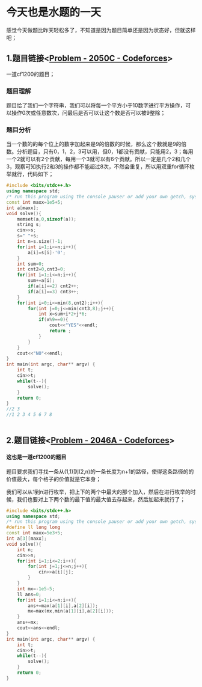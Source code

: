 # 今天也是水题的一天

感觉今天做题比昨天轻松多了，不知道是因为题目简单还是因为状态好，但就这样吧；

## 1.题目链接<[Problem - 2050C - Codeforces](https://codeforces.com/problemset/problem/2050/C)>

一道cf1200的题目；

### 题目理解

题目给了我们一个字符串，我们可以将每一个平方小于10数字进行平方操作，可以操作0次或任意数次，问最后是否可以让这个数是否可以被9整除；

### 题目分析

当一个数的的每个位上的数字加起来是9的倍数的时候，那么这个数就是9的倍数。分析题目，只有0，1，2，3可以用，但0，1都没有贡献，只能用2，3；每用一个2就可以有2个贡献，每用一个3就可以有6个贡献。所以一定是几个2和几个3，观察可知执行2和3的操作都不能超过8次，不然会重复，所以用双重for循环枚举就行，代码如下；

```cpp
#include <bits/stdc++.h>
using namespace std;
/* run this program using the console pauser or add your own getch, system("pause") or input loop */
const int maxx=1e5+5;
int a[maxx];
void solve(){
	memset(a,0,sizeof(a));
	string s;
	cin>>s;
	s=" "+s;
	int n=s.size()-1;
	for(int i=1;i<=n;i++){
		a[i]=s[i]-'0';
	}
	int sum=0;
	int cnt2=0,cnt3=0;
	for(int i=1;i<=n;i++){
		sum+=a[i];
		if(a[i]==2) cnt2++;
		if(a[i]==3) cnt3++;
	}
	for(int i=0;i<=min(8,cnt2);i++){
		for(int j=0;j<=min(cnt3,8);j++){
			int x=sum+i*2+j*6;
			if(x%9==0){
				cout<<"YES"<<endl;
				return ;
			}
		}
	}
	cout<<"NO"<<endl;
}
int main(int argc, char** argv) {
	int t;
	cin>>t;
	while(t--){
		solve();
	}
	return 0;
}
//2 3
//1 2 3 4 5 6 7 8
```

![点击并拖拽以移动](data:image/gif;base64,R0lGODlhAQABAPABAP///wAAACH5BAEKAAAALAAAAAABAAEAAAICRAEAOw==)

## 2.题目链接<[Problem - 2046A - Codeforces](https://codeforces.com/problemset/problem/2046/A)>

#### 这也是一道cf1200的题目

题目要求我们寻找一条从(1,1)到(2,n)的一条长度为n+1的路径，使得这条路径的的价值最大，每个格子的价值就是它本身；

我们可以从1到n进行枚举，把上下的两个中最大的那个加入，然后在进行枚举的时候，我们也要对上下两个数的最下值的最大值去存起来，然后加起来就行了；

```cpp
#include <bits/stdc++.h>
using namespace std;
/* run this program using the console pauser or add your own getch, system("pause") or input loop */
#define ll long long
const int maxx=5e3+5;
int a[3][maxx];
void solve(){
	int n;
	cin>>n;	
	for(int i=1;i<=2;i++){
		for(int j=1;j<=n;j++){
			cin>>a[i][j];
		}
	}
	int mx=-1e5-5;
	ll ans=0;
	for(int i=1;i<=n;i++){
		ans+=max(a[1][i],a[2][i]);
		mx=max(mx,min(a[1][i],a[2][i]));
	}
	ans+=mx;
	cout<<ans<<endl;
}
int main(int argc, char** argv) {
	int t;
	cin>>t;
	while(t--){
		solve();
	}
	return 0;
}

 
```

![点击并拖拽以移动](data:image/gif;base64,R0lGODlhAQABAPABAP///wAAACH5BAEKAAAALAAAAAABAAEAAAICRAEAOw==)